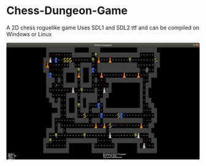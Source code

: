 # Chess-Dungeon-Game
A 2D chess roguelike game
Uses SDL1 and SDL2 ttf and can be compiled on Windows or Linux

![Alt text](/screenshots/screenshot.jpg?raw=true "Screenshot")
